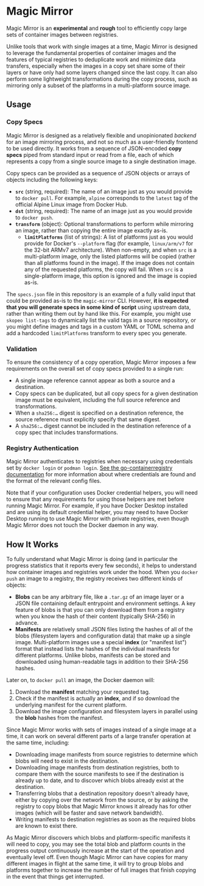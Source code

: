 # Magic Mirror

Magic Mirror is an **experimental** and **rough** tool to efficiently copy large
sets of container images between registries.

Unlike tools that work with single images at a time, Magic Mirror is designed to
leverage the fundamental properties of container images and the features of
typical registries to deduplicate work and minimize data transfers, especially
when the images in a copy set share some of their layers or have only had some
layers changed since the last copy. It can also perform some lightweight
transformations during the copy process, such as mirroring only a subset of the
platforms in a multi-platform source image.

## Usage

### Copy Specs

Magic Mirror is designed as a relatively flexible and unopinionated _backend_
for an image mirroring process, and not so much as a user-friendly frontend to
be used directly. It works from a sequence of JSON-encoded **copy specs** piped
from standard input or read from a file, each of which represents a copy from a
single source image to a single destination image.

Copy specs can be provided as a sequence of JSON objects or arrays of objects
including the following keys:

- **`src`** (string, required): The name of an image just as you would provide
  to `docker pull`. For example, `alpine` corresponds to the `latest` tag of the
  official Alpine Linux image from Docker Hub.
- **`dst`** (string, required): The name of an image just as you would provide
  to `docker push`.
- **`transform`** (object): Optional transformations to perform while
  mirroring an image, rather than copying the entire image exactly as-is.
  - **`limitPlatforms`** (list of strings): A list of platforms just as you
    would provide for Docker's `--platform` flag (for example, `linux/arm/v7`
    for the 32-bit ARMv7 architecture). When non-empty, and when `src` is a
    multi-platform image, only the listed platforms will be copied (rather than
    all platforms found in the image). If the image does not contain any of the
    requested platforms, the copy will fail. When `src` is a single-platform
    image, this option is ignored and the image is copied as-is.

The `specs.json` file in this repository is an example of a fully valid input
that could be provided as-is to the `magic-mirror` CLI. However, **it is
expected that you will generate specs in some kind of script** using upstream
data, rather than writing them out by hand like this. For example, you might use
`skopeo list-tags` to dynamically list the valid tags in a source repository, or
you might define images and tags in a custom YAML or TOML schema and add a
hardcoded `limitPlatforms` transform to every spec you generate.

### Validation

To ensure the consistency of a copy operation, Magic Mirror imposes a few
requirements on the overall set of copy specs provided to a single run:

- A single image reference cannot appear as both a source and a destination.
- Copy specs can be duplicated, but all copy specs for a given destination image
  must be equivalent, including the full source reference and transformations.
- When a `sha256:…` digest is specified on a destination reference, the source
  reference must explicitly specify that same digest.
- A `sha256:…` digest cannot be included in the destination reference of a copy
  spec that includes transformations.

### Registry Authentication

Magic Mirror authenticates to registries when necessary using credentials set by
`docker login` or `podman login`. [See the go-containerregistry documentation][authn docs]
for more information about where credentials are found and the format of the
relevant config files.

Note that if your configuration uses Docker credential helpers, you will need to
ensure that any requirements for using those helpers are met before running
Magic Mirror. For example, if you have Docker Desktop installed and are using
its default credential helper, you may need to have Docker Desktop running to
use Magic Mirror with private registries, even though Magic Mirror does not
touch the Docker daemon in any way.

[authn docs]: https://pkg.go.dev/github.com/google/go-containerregistry@v0.13.0/pkg/authn#section-readme

## How It Works

To fully understand what Magic Mirror is doing (and in particular the progress
statistics that it reports every few seconds), it helps to understand how
container images and registries work under the hood. When you `docker push` an
image to a registry, the registry receives two different kinds of objects:

- **Blobs** can be any arbitrary file, like a `.tar.gz` of an image layer or a
  JSON file containing default entrypoint and environment settings. A key
  feature of blobs is that you can only download them from a registry when you
  know the hash of their content (typically SHA-256) in advance.
- **Manifests** are relatively small JSON files listing the hashes of all of the
  blobs (filesystem layers and configuration data) that make up a single image.
  Multi-platform images use a special **index** (or "manifest list") format that
  instead lists the hashes of the individual manifests for different platforms.
  Unlike blobs, manifests can be stored and downloaded using human-readable tags
  in addition to their SHA-256 hashes.

Later on, to `docker pull` an image, the Docker daemon will:

1. Download the **manifest** matching your requested tag.
2. Check if the manifest is actually an **index**, and if so download the
   underlying manifest for the current platform.
3. Download the image configuration and filesystem layers in parallel using the
   **blob** hashes from the manifest.

Since Magic Mirror works with sets of images instead of a single image at a
time, it can work on several different parts of a large transfer operation at
the same time, including:

- Downloading image manifests from source registries to determine which blobs
  will need to exist in the destination.
- Downloading image manifests from destination registries, both to compare them
  with the source manifests to see if the destination is already up to date, and
  to discover which blobs already exist at the destination.
- Transferring blobs that a destination repository doesn't already have, either
  by copying over the network from the source, or by asking the registry to copy
  blobs that Magic Mirror knows it already has for other images (which will be
  faster and save network bandwidth).
- Writing manifests to destination registries as soon as the required blobs are
  known to exist there.

As Magic Mirror discovers which blobs and platform-specific manifests it will
need to copy, you may see the total blob and platform counts in the progress
output continuously increase at the start of the operation and eventually level
off. Even though Magic Mirror can have copies for many different images in
flight at the same time, it will try to group blobs and platforms together to
increase the number of full images that finish copying in the event that things
get interrupted.
